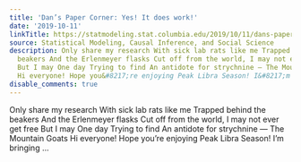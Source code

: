```yaml
---
title: 'Dan’s Paper Corner: Yes! It does work!'
date: '2019-10-11'
linkTitle: https://statmodeling.stat.columbia.edu/2019/10/11/dans-paper-corner-yes-it-does-work/
source: Statistical Modeling, Causal Inference, and Social Science
description: Only share my research With sick lab rats like me Trapped behind the
  beakers And the Erlenmeyer flasks Cut off from the world, I may not ever get free
  But I may One day Trying to find An antidote for strychnine — The Mountain Goats
  Hi everyone! Hope you&#8217;re enjoying Peak Libra Season! I&#8217;m bringing ...
disable_comments: true
---
```

Only share my research With sick lab rats like me Trapped behind the beakers And the Erlenmeyer flasks Cut off from the world, I may not ever get free But I may One day Trying to find An antidote for strychnine — The Mountain Goats Hi everyone! Hope you&#8217;re enjoying Peak Libra Season! I&#8217;m bringing ...